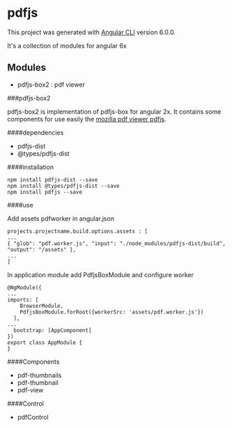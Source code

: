# pdfjs

This project was generated with [Angular CLI](https://github.com/angular/angular-cli) version 6.0.0.

It's a collection of modules for angular 6x

## Modules
  - pdfjs-box2 : pdf viewer

###pdfjs-box2

pdfjs-box2 is implementation of pdfjs-box for angular 2x. It contains some components for use easily the [mozilla pdf viewer pdfjs](https://github.com/mozilla/pdf.js).

####dependencies
  - pdfjs-dist
  - @types/pdfjs-dist

####installation

```
npm install pdfjs-dist --save
npm install @types/pdfjs-dist --save
npm install pdfjs --save
```

####use

Add assets pdfworker in angular.json

```
projects.projectname.build.options.assets : [
...
{ "glob": "pdf.worker.js", "input": "./node_modules/pdfjs-dist/build", "output": "/assets" },
...
]
```

In application module add PdfjsBoxModule and configure worker

```
@NgModule({
...
imports: [
    BrowserModule,
    PdfjsBoxModule.forRoot({workerSrc: 'assets/pdf.worker.js'})
  ],
...
  bootstrap: [AppComponent]
})
export class AppModule {
}
```

####Components

  - pdf-thumbnails
  - pdf-thumbnail
  - pdf-view

####Control
  - pdfControl



